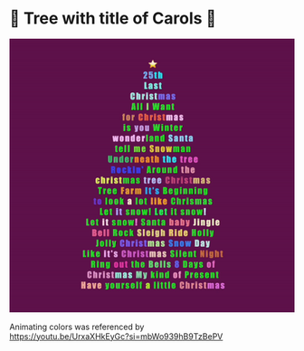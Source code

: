 # 🎄 Tree with title of Carols 🎄

![Alt text](tree.gif)

Animating colors was referenced by </br>
https://youtu.be/UrxaXHkEyGc?si=mbWo939hB9TzBePV
